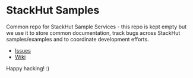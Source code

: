 # StackHut Samples
Common repo for StackHut Sample Services - this repo is kept empty but we use it to store common documentation, track bugs across StackHut samples/examples and to coordinate development efforts.

* [Issues](https://github.com/StackHut/Samples/issues)
* [Wiki](https://github.com/StackHut/Samples/wiki)

Happy hacking! :)
